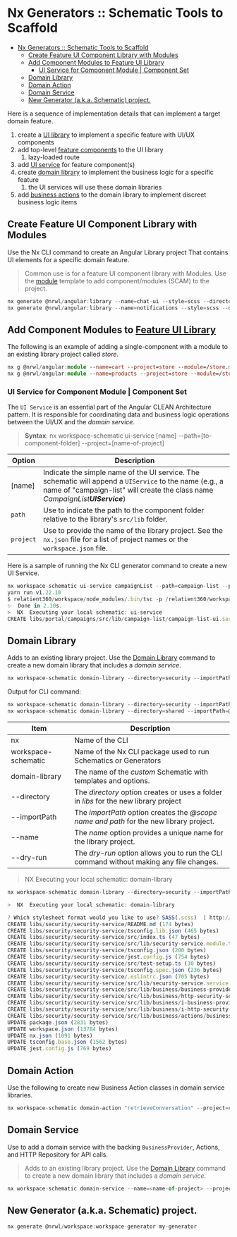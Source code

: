 # Nx Generators :: Schematic Tools to Scaffold

- [Nx Generators :: Schematic Tools to Scaffold](#nx-generators--schematic-tools-to-scaffold)
  - [Create Feature UI Component Library with Modules](#create-feature-ui-component-library-with-modules)
  - [Add Component Modules to Feature UI Library](#add-component-modules-to-feature-ui-library)
    - [UI Service for Component Module | Component Set](#ui-service-for-component-module--component-set)
  - [Domain Library](#domain-library)
  - [Domain Action](#domain-action)
  - [Domain Service](#domain-service)
  - [New Generator (a.k.a. Schematic) project.](#new-generator-aka-schematic-project)

Here is a sequence of implementation details that can implement a target domain feature.

1. create a [UI library](#create-feature-ui-component-library-with-modules) to implement a specific feature with UI/UX components
2. add top-level [feature components](#add-component-modules-to-feature-ui-library) to the UI library
   1. lazy-loaded route
3. add [UI service](#ui-service-for-component-module--component-set) for feature component(s)
4. create [domain library](#domain-library) to implement the business logic for a specific feature
   1. the UI services will use these domain libraries
5. add [business actions](#domain-action) to the domain library to implement discreet business logic items 

## Create Feature UI Component Library with Modules

Use the Nx CLI command to create an Angular Library project That contains UI elements for a specific domain feature.

> Common use is for a feature UI component library with Modules. Use the [module](#add-component-modules-to-feature-ui-library) template
> to add component/modules (SCAM) to the project.

```ts
nx generate @nrwl/angular:library --name=chat-ui --style=scss --directory=chat --importPath=@buildmotion/chat/chat-ui --lazy --linter=eslint --routing --simpleModuleName
nx generate @nrwl/angular:library --name=notifications --style=scss --directory=shared --importPath=@buildmotion/notifications --lazy --linter=eslint --routing --simpleModuleName
```

## Add Component Modules to [Feature UI Library](#create-feature-ui-component-library-with-modules)

The following is an example of adding a single-component with a module to an existing library project called *store*.

```ts
nx g @nrwl/angular:module --name=cart --project=store --module=/store.module --route=cart --routing --dry-run
nx g @nrwl/angular:module --name=products --project=store --module=/store.module --route=products --routing --dry-run
```

### UI Service for Component Module | Component Set

The `UI Service` is an essential part of the Angular CLEAN Architecture pattern. It is responsible for coordinating data and business logic operations between the UI/UX and the *domain service*.

> **Syntax**: nx workspace-schematic ui-service [name] --path=[to-component-folder] --project=[name-of-project]

| Option      | Description                                                                                                                                                                              |
| ----------- | ---------------------------------------------------------------------------------------------------------------------------------------------------------------------------------------- |
| [name]      | Indicate the simple name of the UI service. The schematic will append a `UIService` to the name (e.g., a name of "campaign-list" will create the class name *CampaignList**UIService***) |
| `path`    | Use to indicate the path to the component folder relative to the library's `src/lib` folder.                                                                                             |
| `project` | Use to provide the name of the library project. See the `nx.json` file for a list of project names or the `workspace.json` file.                                                                                                                                                                                         |

Here is a sample of running the Nx CLI generator command to create a new UI Service.

```ts
nx workspace-schematic ui-service campaignList --path=campaign-list --project=portal-campaigns
yarn run v1.22.10
$ relatient360/workspace/node_modules/.bin/tsc -p /relatient360/workspace/tools/tsconfig.generated.json
✨  Done in 2.10s.
>  NX  Executing your local schematic: ui-service
CREATE libs/portal/campaigns/src/lib/campaign-list/campaign-list-ui.service.ts (398 bytes)
```


## Domain Library

Adds to an existing library project. Use the [Domain Library](#domain-library) command to create a new domain library that includes a *domain service*.

```ts
nx workspace-schematic domain-library --directory=security --importPath=@buildmotion/security --name=security-service --dry-run
```

Output for CLI command:

```ts
nx workspace-schematic domain-library --directory=security --importPath=@buildmotion/security --name=security-service --dry-run
nx workspace-schematic domain-library --directory=shared --importPath=@buildmotion/notifications --name=notifications --dry-run
```

| Item                | Description                                                                             |
| ------------------- | --------------------------------------------------------------------------------------- |
| nx                  | Name of the CLI                                                                         |
| workspace-schematic | Name of the Nx CLI package used to run Schematics or Generators                         |
| domain-library      | The name of the *custom* Schematic with templates and options.                          |
| --directory         | The *directory* option creates or uses a folder in *libs* for the new library project   |
| --importPath        | The *importPath* option creates the *@scope name and path* for the new library project. |
| --name              | The *name* option provides a unique name for the library project.                       |
| --dry-run           | The *dry-run* option allows you to run the CLI command without making any file changes. |


>  NX  Executing your local schematic: domain-library

```ts
nx workspace-schematic domain-library --directory=security --importPath=@buildmotion/security --name=security-service --dry-run

>  NX  Executing your local schematic: domain-library

? Which stylesheet format would you like to use? SASS(.scss)  [ http://sass-lang.com   ]
CREATE libs/security/security-service/README.md (174 bytes)
CREATE libs/security/security-service/tsconfig.lib.json (465 bytes)
CREATE libs/security/security-service/src/index.ts (47 bytes)
CREATE libs/security/security-service/src/lib/security-service.module.ts (171 bytes)
CREATE libs/security/security-service/tsconfig.json (200 bytes)
CREATE libs/security/security-service/jest.config.js (754 bytes)
CREATE libs/security/security-service/src/test-setup.ts (30 bytes)
CREATE libs/security/security-service/tsconfig.spec.json (236 bytes)
CREATE libs/security/security-service/.eslintrc.json (705 bytes)
CREATE libs/security/security-service/src/lib/security-service.service.ts (662 bytes)
CREATE libs/security/security-service/src/lib/business/business-provider.service.ts (1150 bytes)
CREATE libs/security/security-service/src/lib/business/http-security-service-repository.service.ts (1245 bytes)
CREATE libs/security/security-service/src/lib/business/i-business-provider.service.ts (251 bytes)
CREATE libs/security/security-service/src/lib/business/i-http-security-service-repository.service.ts (196 bytes)
CREATE libs/security/security-service/src/lib/business/actions/business-action-base.ts (1208 bytes)
UPDATE package.json (2831 bytes)
UPDATE workspace.json (13784 bytes)
UPDATE nx.json (1091 bytes)
UPDATE tsconfig.base.json (1562 bytes)
UPDATE jest.config.js (769 bytes)
```

## Domain Action

Use the following to create new Business Action classes in domain service libraries.

```ts
nx workspace-schematic domain-action "retrieveConversation" --project=chat-service
```

## Domain Service

Use to add a domain service with the backing `BusinessProvider`, Actions, and HTTP Repository for API calls.

> Adds to an existing library project. Use the [Domain Library](#domain-library) command to create a
> new domain library that includes a *domain service*.

```ts
nx workspace-schematic domain-service --name=<name-of-project> --project=state-machine --dry-run
```


## New Generator (a.k.a. Schematic) project.

```ts
nx generate @nrwl/workspace:workspace-generator my-generator
```
